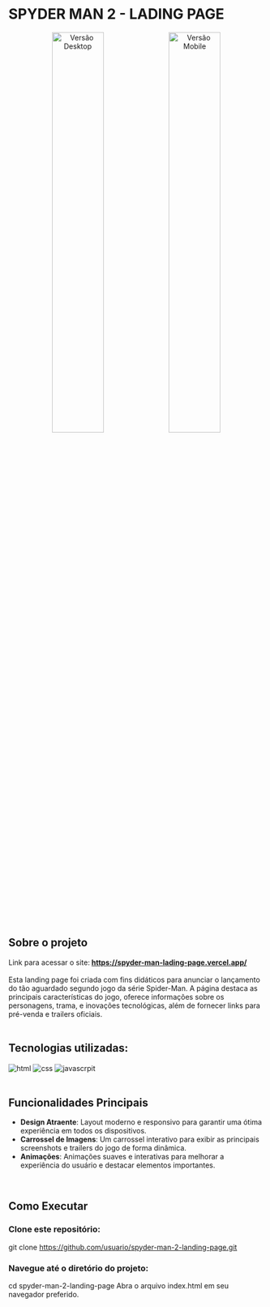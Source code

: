 # SPYDER MAN 2 - LADING PAGE

<p align="center">
  <img src="caminho/para/imagem-desktop.png" alt="Versão Desktop" width="45%">
  <img src="caminho/para/imagem-mobile.png" alt="Versão Mobile" width="45%">
</p>

## Sobre o projeto 
Link para acessar o site:<strong> https://spyder-man-lading-page.vercel.app/</strong><br><br>
Esta landing page foi criada com fins didáticos para anunciar o lançamento do tão aguardado segundo jogo da série Spider-Man. A página destaca as principais características do jogo, oferece informações sobre os personagens, trama, e inovações tecnológicas, além de fornecer links para pré-venda e trailers oficiais.<br>
<br>



## Tecnologias utilizadas: 
<img align="center" alt="html" src="https://img.shields.io/badge/HTML5-E34F26?style=for-the-badge&logo=html5&logoColor=white"> <img align="center" alt="css" src="https://img.shields.io/badge/CSS3-1572B6?style=for-the-badge&logo=css3&logoColor=white">
    <img align="center" alt="javascrpit" src="https://img.shields.io/badge/JavaScript-F7DF1E?style=for-the-badge&logo=javascript&logoColor=black"> <br>
<br>
## Funcionalidades Principais
- <strong>Design Atraente</strong>: Layout moderno e responsivo para garantir uma ótima experiência em todos os dispositivos.
- <strong>Carrossel de Imagens</strong>: Um carrossel interativo para exibir as principais screenshots e trailers do jogo de forma dinâmica.
- <strong>Animações</strong>: Animações suaves e interativas para melhorar a experiência do usuário e destacar elementos importantes.
  <br>
<br>

## Como Executar
### Clone este repositório:
git clone https://github.com/usuario/spyder-man-2-landing-page.git
### Navegue até o diretório do projeto:
cd spyder-man-2-landing-page
Abra o arquivo index.html em seu navegador preferido.

